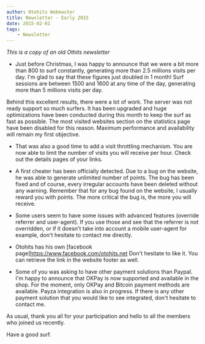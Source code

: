 ```yaml
---
author: Otohits Webmaster
title: Newsletter - Early 2015
date: 2015-02-01
tags:
    - Newsletter
---
```


_This is a copy of an old Othits newsletter_

- Just before Christmas, I was happy to announce that we were a bit more than 800 to surf constantly, generating more than 2.5 millions visits per day. I'm glad to say that these figures just doubled in 1 month! Surf sessions are between 1500 and 1600 at any time of the day, generating more than 5 millions visits per day.

Behind this excellent results, there were a lot of work. The server was not ready support so much surfers. It has been upgraded and huge optimizations have been conducted during this month to keep the surf as fast as possible. The most visited websites section on the statistics page have been disabled for this reason.
Maximum performance and availability will remain my first objective.

- That was also a good time to add a visit throttling mechanism. You are now able to limit the number of visits you will receive per hour. Check out the details pages of your links.

- A first cheater has been officially detected. Due to a bug on the website, he was able to generate unlimited number of points. The bug has been fixed and of course, every irregular accounts have been deleted without any warning.
Remember that for any bug found on the website, I usually reward you with points. The more critical the bug is, the more you will receive.

- Some users seem to have some issues with advanced features (override referrer and user-agent). If you use those and see that the referrer is not overridden, or if it doesn't take into account a mobile user-agent for example, don't hesitate to contact me directly.

- Otohits has his own [facebook page]https://www.facebook.com/otohits.net
Don't hesitate to like it. You can retrieve the link in the website footer as well.

- Some of you was asking to have other payment solutions than Paypal. I'm happy to announce that OKPay is now supported and available in the shop. For the moment, only OKPay and Bitcoin payment methods are available. Payza integration is also in progress. If there is any other payment solution that you would like to see integrated, don't hesitate to contact me.

As usual, thank you all for your participation and hello to all the members who joined us recently.

Have a good surf.
